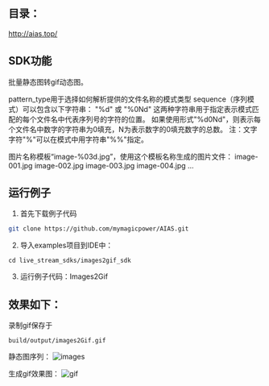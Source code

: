 ## 目录：
http://aias.top/

## SDK功能
批量静态图转gif动态图。

pattern_type用于选择如何解析提供的文件名称的模式类型
sequence（序列模式）可以包含以下字符串：
 "%d" 或 "%0Nd"
 这两种字符串用于指定表示模式匹配的每个文件名中代表序列号的字符的位置。
 如果使用形式"%d0Nd"，则表示每个文件名中数字的字符串为0填充，N为表示数字的0填充数字的总数。
 注：文字字符"%"可以在模式中用字符串"%%"指定。
     
图片名称模板“image-%03d.jpg”，使用这个模板名称生成的图片文件：
image-001.jpg
image-002.jpg
image-003.jpg
image-004.jpg
...

## 运行例子
1. 首先下载例子代码
```bash
git clone https://github.com/mymagicpower/AIAS.git
```

2. 导入examples项目到IDE中：
```
cd live_stream_sdks/images2gif_sdk
```

3. 运行例子代码：Images2Gif


## 效果如下：
录制gif保存于
```
build/output/images2Gif.gif
```
静态图序列：
![images](https://djl-model.oss-cn-hongkong.aliyuncs.com/AIAS/video_sdk/images.png)

生成gif效果图：
![gif](https://djl-model.oss-cn-hongkong.aliyuncs.com/AIAS/video_sdk/images2Gif.gif)
